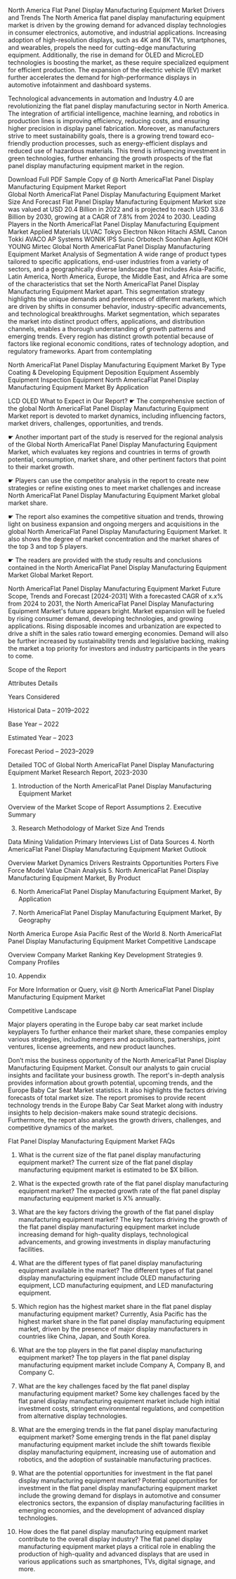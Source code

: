 North America Flat Panel Display Manufacturing Equipment Market Drivers and Trends
The North America flat panel display manufacturing equipment market is driven by the growing demand for advanced display technologies in consumer electronics, automotive, and industrial applications. Increasing adoption of high-resolution displays, such as 4K and 8K TVs, smartphones, and wearables, propels the need for cutting-edge manufacturing equipment. Additionally, the rise in demand for OLED and MicroLED technologies is boosting the market, as these require specialized equipment for efficient production. The expansion of the electric vehicle (EV) market further accelerates the demand for high-performance displays in automotive infotainment and dashboard systems.

Technological advancements in automation and Industry 4.0 are revolutionizing the flat panel display manufacturing sector in North America. The integration of artificial intelligence, machine learning, and robotics in production lines is improving efficiency, reducing costs, and ensuring higher precision in display panel fabrication. Moreover, as manufacturers strive to meet sustainability goals, there is a growing trend toward eco-friendly production processes, such as energy-efficient displays and reduced use of hazardous materials. This trend is influencing investment in green technologies, further enhancing the growth prospects of the flat panel display manufacturing equipment market in the region.

Download Full PDF Sample Copy of @ North AmericaFlat Panel Display Manufacturing Equipment Market Report  
Global North AmericaFlat Panel Display Manufacturing Equipment Market Size And Forecast
Flat Panel Display Manufacturing Equipment Market size was valued at USD 20.4 Billion in 2022 and is projected to reach USD 33.6 Billion by 2030, growing at a CAGR of 7.8% from 2024 to 2030.
Leading Players in the North AmericaFlat Panel Display Manufacturing Equipment Market
Applied Materials
ULVAC
Tokyo Electron
Nikon
Hitachi
ASML
Canon Tokki
AVACO
AP Systems
WONIK IPS
Sunic
Orbotech
Soonhan
Agilent
KOH YOUNG
Mirtec
Global North AmericaFlat Panel Display Manufacturing Equipment Market Analysis of Segmentation
A wide range of product types tailored to specific applications, end-user industries from a variety of sectors, and a geographically diverse landscape that includes Asia-Pacific, Latin America, North America, Europe, the Middle East, and Africa are some of the characteristics that set the North AmericaFlat Panel Display Manufacturing Equipment Market apart. This segmentation strategy highlights the unique demands and preferences of different markets, which are driven by shifts in consumer behavior, industry-specific advancements, and technological breakthroughs. Market segmentation, which separates the market into distinct product offers, applications, and distribution channels, enables a thorough understanding of growth patterns and emerging trends. Every region has distinct growth potential because of factors like regional economic conditions, rates of technology adoption, and regulatory frameworks. Apart from contemplating

North AmericaFlat Panel Display Manufacturing Equipment Market By Type
Coating & Developing Equipment
Deposition Equipment
Assembly Equipment
Inspection Equipment
North AmericaFlat Panel Display Manufacturing Equipment Market By Application

LCD
OLED
What to Expect in Our Report?
☛ The comprehensive section of the global North AmericaFlat Panel Display Manufacturing Equipment Market report is devoted to market dynamics, including influencing factors, market drivers, challenges, opportunities, and trends.

☛ Another important part of the study is reserved for the regional analysis of the Global North AmericaFlat Panel Display Manufacturing Equipment Market, which evaluates key regions and countries in terms of growth potential, consumption, market share, and other pertinent factors that point to their market growth.

☛ Players can use the competitor analysis in the report to create new strategies or refine existing ones to meet market challenges and increase North AmericaFlat Panel Display Manufacturing Equipment Market global market share.

☛ The report also examines the competitive situation and trends, throwing light on business expansion and ongoing mergers and acquisitions in the global North AmericaFlat Panel Display Manufacturing Equipment Market. It also shows the degree of market concentration and the market shares of the top 3 and top 5 players.

☛ The readers are provided with the study results and conclusions contained in the North AmericaFlat Panel Display Manufacturing Equipment Market Global Market Report.

North AmericaFlat Panel Display Manufacturing Equipment Market Future Scope, Trends and Forecast [2024-2031]
With a forecasted CAGR of x.x% from 2024 to 2031, the North AmericaFlat Panel Display Manufacturing Equipment Market's future appears bright. Market expansion will be fueled by rising consumer demand, developing technologies, and growing applications. Rising disposable incomes and urbanization are expected to drive a shift in the sales ratio toward emerging economies. Demand will also be further increased by sustainability trends and legislative backing, making the market a top priority for investors and industry participants in the years to come.

Scope of the Report

Attributes Details

Years Considered

Historical Data – 2019–2022

Base Year – 2022

Estimated Year – 2023

Forecast Period – 2023–2029

Detailed TOC of Global North AmericaFlat Panel Display Manufacturing Equipment Market Research Report, 2023-2030
1. Introduction of the North AmericaFlat Panel Display Manufacturing Equipment Market

Overview of the Market
Scope of Report
Assumptions
2. Executive Summary

3. Research Methodology of Market Size And Trends

Data Mining
Validation
Primary Interviews
List of Data Sources
4. North AmericaFlat Panel Display Manufacturing Equipment Market Outlook

Overview
Market Dynamics
Drivers
Restraints
Opportunities
Porters Five Force Model
Value Chain Analysis
5. North AmericaFlat Panel Display Manufacturing Equipment Market, By Product

6. North AmericaFlat Panel Display Manufacturing Equipment Market, By Application

7. North AmericaFlat Panel Display Manufacturing Equipment Market, By Geography

North America
Europe
Asia Pacific
Rest of the World
8. North AmericaFlat Panel Display Manufacturing Equipment Market Competitive Landscape

Overview
Company Market Ranking
Key Development Strategies
9. Company Profiles

10. Appendix

For More Information or Query, visit @ North AmericaFlat Panel Display Manufacturing Equipment Market

Competitive Landscape

Major players operating in the Europe baby car seat market include keyplayers To further enhance their market share, these companies employ various strategies, including mergers and acquisitions, partnerships, joint ventures, license agreements, and new product launches.

Don’t miss the business opportunity of the North AmericaFlat Panel Display Manufacturing Equipment Market. Consult our analysts to gain crucial insights and facilitate your business growth.
The report's in-depth analysis provides information about growth potential, upcoming trends, and the Europe Baby Car Seat Market statistics. It also highlights the factors driving forecasts of total market size. The report promises to provide recent technology trends in the Europe Baby Car Seat Market along with industry insights to help decision-makers make sound strategic decisions. Furthermore, the report also analyses the growth drivers, challenges, and competitive dynamics of the market.

Flat Panel Display Manufacturing Equipment Market FAQs
1. What is the current size of the flat panel display manufacturing equipment market?
The current size of the flat panel display manufacturing equipment market is estimated to be $X billion.

2. What is the expected growth rate of the flat panel display manufacturing equipment market?
The expected growth rate of the flat panel display manufacturing equipment market is X% annually.

3. What are the key factors driving the growth of the flat panel display manufacturing equipment market?
The key factors driving the growth of the flat panel display manufacturing equipment market include increasing demand for high-quality displays, technological advancements, and growing investments in display manufacturing facilities.

4. What are the different types of flat panel display manufacturing equipment available in the market?
The different types of flat panel display manufacturing equipment include OLED manufacturing equipment, LCD manufacturing equipment, and LED manufacturing equipment.

5. Which region has the highest market share in the flat panel display manufacturing equipment market?
Currently, Asia Pacific has the highest market share in the flat panel display manufacturing equipment market, driven by the presence of major display manufacturers in countries like China, Japan, and South Korea.

6. What are the top players in the flat panel display manufacturing equipment market?
The top players in the flat panel display manufacturing equipment market include Company A, Company B, and Company C.

7. What are the key challenges faced by the flat panel display manufacturing equipment market?
Some key challenges faced by the flat panel display manufacturing equipment market include high initial investment costs, stringent environmental regulations, and competition from alternative display technologies.

8. What are the emerging trends in the flat panel display manufacturing equipment market?
Some emerging trends in the flat panel display manufacturing equipment market include the shift towards flexible display manufacturing equipment, increasing use of automation and robotics, and the adoption of sustainable manufacturing practices.

9. What are the potential opportunities for investment in the flat panel display manufacturing equipment market?
Potential opportunities for investment in the flat panel display manufacturing equipment market include the growing demand for displays in automotive and consumer electronics sectors, the expansion of display manufacturing facilities in emerging economies, and the development of advanced display technologies.

10. How does the flat panel display manufacturing equipment market contribute to the overall display industry?
The flat panel display manufacturing equipment market plays a critical role in enabling the production of high-quality and advanced displays that are used in various applications such as smartphones, TVs, digital signage, and more.
